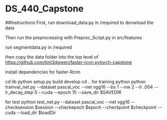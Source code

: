 # DS_440_Capstone

##Instructions
First, run download_data.py in /required to donwload the data

Then run the preprocessing with Preproc_Script.py in src/features

run segmentdata.py in /required

then copy the data folder into the top level of https://github.com/tint3dgreen/faster-rcnn.pytorch-capstone

install dependencies for faster-Rcnn

cd lib
python setup.py build develop
cd ..
for training
python python trainval_net.py --dataset pascal_voc --net vgg16 --bs 1 --nw 2 --lr .004 --lr_decay_step 5 --cuda --epoch 15 --save_dir $SAVEDIR

for test
python test_net.py --dataset pascal_voc --net vgg16 --checksession $session --checkepoch $epoch --checkpoint $checkpoint --cuda --load_dir $loadDir
